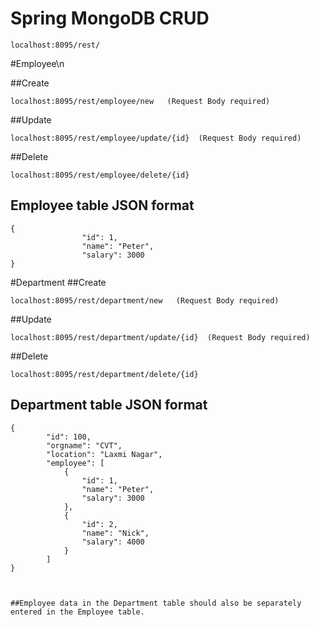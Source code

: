 # Spring MongoDB CRUD
```
localhost:8095/rest/
```

#Employee\n

##Create
```
localhost:8095/rest/employee/new   (Request Body required)
```
##Update
```
localhost:8095/rest/employee/update/{id}  (Request Body required)
```

##Delete
```
localhost:8095/rest/employee/delete/{id}
```
## Employee table JSON format
```
{
                "id": 1,
                "name": "Peter",
                "salary": 3000
}
```
#Department
##Create
```
localhost:8095/rest/department/new   (Request Body required)
```
##Update
```
localhost:8095/rest/department/update/{id}  (Request Body required)
```

##Delete
```
localhost:8095/rest/department/delete/{id}
```
## Department table JSON format
```
{
        "id": 100,
        "orgname": "CVT",
        "location": "Laxmi Nagar",
        "employee": [
            {
                "id": 1,
                "name": "Peter",
                "salary": 3000
            },
            {
                "id": 2,
                "name": "Nick",
                "salary": 4000
            }
        ]
}



##Employee data in the Department table should also be separately entered in the Employee table.
